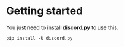# Getting started
You just need to install **discord.py** to use this.


``` pip install -U discord.py ```
